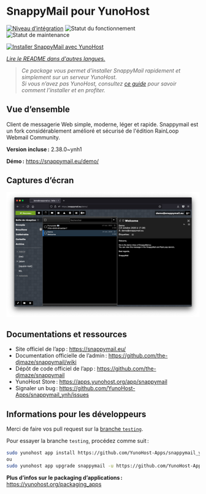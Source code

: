 <!--
Nota bene : ce README est automatiquement généré par <https://github.com/YunoHost/apps/tree/master/tools/readme_generator>
Il NE doit PAS être modifié à la main.
-->

# SnappyMail pour YunoHost

[![Niveau d’intégration](https://dash.yunohost.org/integration/snappymail.svg)](https://ci-apps.yunohost.org/ci/apps/snappymail/) ![Statut du fonctionnement](https://ci-apps.yunohost.org/ci/badges/snappymail.status.svg) ![Statut de maintenance](https://ci-apps.yunohost.org/ci/badges/snappymail.maintain.svg)

[![Installer SnappyMail avec YunoHost](https://install-app.yunohost.org/install-with-yunohost.svg)](https://install-app.yunohost.org/?app=snappymail)

*[Lire le README dans d'autres langues.](./ALL_README.md)*

> *Ce package vous permet d’installer SnappyMail rapidement et simplement sur un serveur YunoHost.*  
> *Si vous n’avez pas YunoHost, consultez [ce guide](https://yunohost.org/install) pour savoir comment l’installer et en profiter.*

## Vue d’ensemble

Client de messagerie Web simple, moderne, léger et rapide. Snappymail est un fork considérablement amélioré et sécurisé de l'édition RainLoop Webmail Community.

**Version incluse :** 2.38.0~ynh1

**Démo :** <https://snappymail.eu/demo/>

## Captures d’écran

![Capture d’écran de SnappyMail](./doc/screenshots/screenshot.png)

## Documentations et ressources

- Site officiel de l’app : <https://snappymail.eu/>
- Documentation officielle de l’admin : <https://github.com/the-djmaze/snappymail/wiki>
- Dépôt de code officiel de l’app : <https://github.com/the-djmaze/snappymail>
- YunoHost Store : <https://apps.yunohost.org/app/snappymail>
- Signaler un bug : <https://github.com/YunoHost-Apps/snappymail_ynh/issues>

## Informations pour les développeurs

Merci de faire vos pull request sur la [branche `testing`](https://github.com/YunoHost-Apps/snappymail_ynh/tree/testing).

Pour essayer la branche `testing`, procédez comme suit :

```bash
sudo yunohost app install https://github.com/YunoHost-Apps/snappymail_ynh/tree/testing --debug
ou
sudo yunohost app upgrade snappymail -u https://github.com/YunoHost-Apps/snappymail_ynh/tree/testing --debug
```

**Plus d’infos sur le packaging d’applications :** <https://yunohost.org/packaging_apps>
